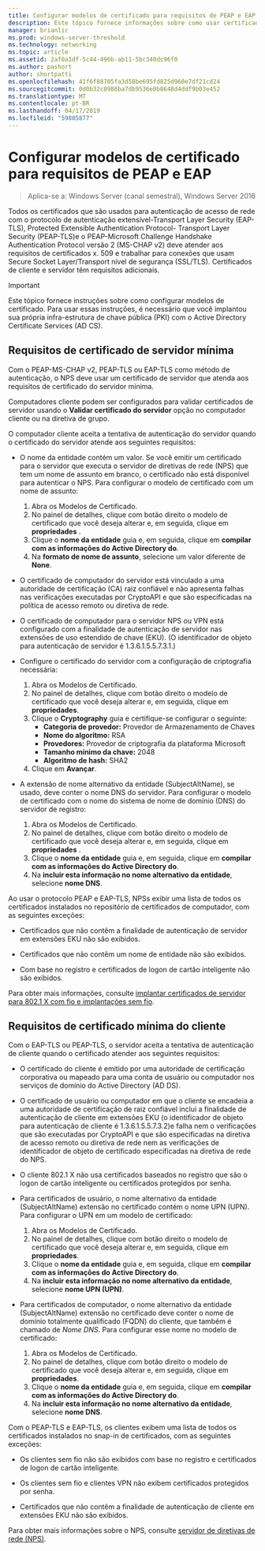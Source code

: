 ```yaml
---
title: Configurar modelos de certificado para requisitos de PEAP e EAP
description: Este tópico fornece informações sobre como usar certificados com o servidor de políticas de rede e acesso remoto no Windows Server 2016.
manager: brianlic
ms.prod: windows-server-threshold
ms.technology: networking
ms.topic: article
ms.assetid: 2af0a1df-5c44-496b-ab11-5bc340dc96f0
ms.author: pashort
author: shortpatti
ms.openlocfilehash: 41f6f88705fa3d58be695fd825d960e7df21cd24
ms.sourcegitcommit: 0d0b32c8986ba7db9536e0b8648d4ddf9b03e452
ms.translationtype: MT
ms.contentlocale: pt-BR
ms.lasthandoff: 04/17/2019
ms.locfileid: "59885877"
---
```

# <a name="configure-certificate-templates-for-peap-and-eap-requirements"></a>Configurar modelos de certificado para requisitos de PEAP e EAP

>Aplica-se a: Windows Server (canal semestral), Windows Server 2016

Todos os certificados que são usados para autenticação de acesso de rede com o protocolo de autenticação extensível\-Transport Layer Security \(EAP\-TLS\), Protected Extensible Authentication Protocol\- Transport Layer Security \(PEAP\-TLS\)e o PEAP\-Microsoft Challenge Handshake Authentication Protocol versão 2 \(MS\-CHAP v2\) deve atender aos requisitos de certificados x. 509 e trabalhar para conexões que usam Secure Socket Layer/Transport nível de segurança (SSL/TLS). Certificados de cliente e servidor têm requisitos adicionais.

>[!IMPORTANT]
>Este tópico fornece instruções sobre como configurar modelos de certificado. Para usar essas instruções, é necessário que você implantou sua própria infra-estrutura de chave pública \(PKI\) com o Active Directory Certificate Services \(AD CS\).

## <a name="minimum-server-certificate-requirements"></a>Requisitos de certificado de servidor mínima

Com o PEAP\-MS\-CHAP v2, PEAP\-TLS ou EAP\-TLS como método de autenticação, o NPS deve usar um certificado de servidor que atenda aos requisitos de certificado do servidor mínima. 

Computadores cliente podem ser configurados para validar certificados de servidor usando o **Validar certificado do servidor** opção no computador cliente ou na diretiva de grupo. 

O computador cliente aceita a tentativa de autenticação do servidor quando o certificado do servidor atende aos seguintes requisitos:

- O nome da entidade contém um valor. Se você emitir um certificado para o servidor que executa o servidor de diretivas de rede (NPS) que tem um nome de assunto em branco, o certificado não está disponível para autenticar o NPS. Para configurar o modelo de certificado com um nome de assunto:

    1. Abra os Modelos de Certificado.
    2. No painel de detalhes, clique com botão direito o modelo de certificado que você deseja alterar e, em seguida, clique em **propriedades** .
    3. Clique o **nome da entidade** guia e, em seguida, clique em **compilar com as informações do Active Directory do**.
    4. Na **formato de nome de assunto**, selecione um valor diferente de **None**.

- O certificado de computador do servidor está vinculado a uma autoridade de certificação (CA) raiz confiável e não apresenta falhas nas verificações executadas por CryptoAPI e que são especificadas na política de acesso remoto ou diretiva de rede.

- O certificado de computador para o servidor NPS ou VPN está configurado com a finalidade de autenticação de servidor nas extensões de uso estendido de chave (EKU). (O identificador de objeto para autenticação de servidor é 1.3.6.1.5.5.7.3.1.)

- Configure o certificado do servidor com a configuração de criptografia necessária:

    1. Abra os Modelos de Certificado.
    2. No painel de detalhes, clique com botão direito o modelo de certificado que você deseja alterar e, em seguida, clique em **propriedades**.
    3. Clique o **Cryptography** guia e certifique-se configurar o seguinte:
       - **Categoria de provedor:** Provedor de Armazenamento de Chaves
       - **Nome do algoritmo:** RSA
       - **Provedores:** Provedor de criptografia da plataforma Microsoft
       - **Tamanho mínimo da chave:** 2048
       - **Algoritmo de hash:** SHA2
    4. Clique em **Avançar**.

- A extensão de nome alternativo da entidade (SubjectAltName), se usado, deve conter o nome DNS do servidor. Para configurar o modelo de certificado com o nome do sistema de nome de domínio (DNS) do servidor de registro: 

    1. Abra os Modelos de Certificado.
    2. No painel de detalhes, clique com botão direito o modelo de certificado que você deseja alterar e, em seguida, clique em **propriedades** .
    3. Clique o **nome da entidade** guia e, em seguida, clique em **compilar com as informações do Active Directory do**.
    4. Na **incluir esta informação no nome alternativo da entidade**, selecione **nome DNS**.

Ao usar o protocolo PEAP e EAP-TLS, NPSs exibir uma lista de todos os certificados instalados no repositório de certificados de computador, com as seguintes exceções:

- Certificados que não contêm a finalidade de autenticação de servidor em extensões EKU não são exibidos.

- Certificados que não contêm um nome de entidade não são exibidos.

- Com base no registro e certificados de logon de cartão inteligente não são exibidos.

Para obter mais informações, consulte [implantar certificados de servidor para 802.1 X com fio e implantações sem fio](https://technet.microsoft.com/windows-server-docs/networking/core-network-guide/cncg/server-certs/deploy-server-certificates-for-802.1x-wired-and-wireless-deployments).

## <a name="minimum-client-certificate-requirements"></a>Requisitos de certificado mínima do cliente

Com o EAP-TLS ou PEAP-TLS, o servidor aceita a tentativa de autenticação de cliente quando o certificado atender aos seguintes requisitos:

- O certificado do cliente é emitido por uma autoridade de certificação corporativa ou mapeado para uma conta de usuário ou computador nos serviços de domínio do Active Directory \(AD DS\).

- O certificado de usuário ou computador em que o cliente se encadeia a uma autoridade de certificação de raiz confiável inclui a finalidade de autenticação de cliente em extensões EKU \(o identificador de objeto para autenticação de cliente é 1.3.6.1.5.5.7.3.2\)e falha nem o verificações que são executadas por CryptoAPI e que são especificadas na diretiva de acesso remoto ou diretiva de rede nem as verificações de identificador de objeto de certificado especificadas na diretiva de rede do NPS.

- O cliente 802.1 X não usa certificados baseados no registro que são o logon de cartão inteligente ou certificados protegidos por senha.

- Para certificados de usuário, o nome alternativo da entidade \(SubjectAltName\) extensão no certificado contém o nome UPN \(UPN\). Para configurar o UPN em um modelo de certificado:

    1. Abra os Modelos de Certificado.
    2. No painel de detalhes, clique com botão direito o modelo de certificado que você deseja alterar e, em seguida, clique em **propriedades**.
    3. Clique o **nome da entidade** guia e, em seguida, clique em **compilar com as informações do Active Directory do**.
    4. Na **incluir esta informação no nome alternativo da entidade**, selecione **nome UPN \(UPN\)**.

- Para certificados de computador, o nome alternativo da entidade \(SubjectAltName\) extensão no certificado deve conter o nome de domínio totalmente qualificado \(FQDN\) do cliente, que também é chamado de  *Nome DNS*. Para configurar esse nome no modelo de certificado:

    1. Abra os Modelos de Certificado.
    2. No painel de detalhes, clique com botão direito o modelo de certificado que você deseja alterar e, em seguida, clique em **propriedades**.
    3. Clique o **nome da entidade** guia e, em seguida, clique em **compilar com as informações do Active Directory do**.
    4. Na **incluir esta informação no nome alternativo da entidade**, selecione **nome DNS**.

Com o PEAP\-TLS e EAP\-TLS, os clientes exibem uma lista de todos os certificados instalados no snap-in de certificados, com as seguintes exceções:

- Os clientes sem fio não são exibidos com base no registro e certificados de logon de cartão inteligente. 

- Os clientes sem fio e clientes VPN não exibem certificados protegidos por senha. 

- Certificados que não contêm a finalidade de autenticação de cliente em extensões EKU não são exibidos.


Para obter mais informações sobre o NPS, consulte [servidor de diretivas de rede (NPS)](nps-top.md).
